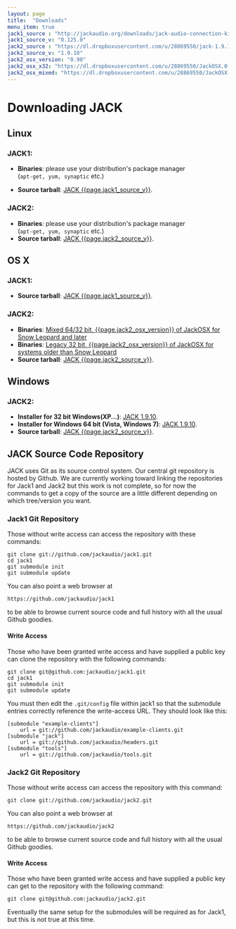 ```yaml
---
layout: page
title:  "Downloads"
menu_item: true
jack1_source : "http://jackaudio.org/downloads/jack-audio-connection-kit-0.125.0.tar.gz"
jack1_source_v: "0.125.0"
jack2_source : "https://dl.dropboxusercontent.com/u/28869550/jack-1.9.10.tar.bz2"
jack2_source_v: "1.9.10"
jack2_osx_version: "0.90"
jack2_osx_x32: "https://dl.dropboxusercontent.com/u/28869550/JackOSX.0.90_32bits.zip"
jack2_osx_mixed: "https://dl.dropboxusercontent.com/u/28869550/JackOSX.0.90.zip"
---
```

# Downloading JACK

## Linux

### JACK1:

  * **Binaries**: please use your distribution's package manager  
   (`apt-get, yum, synaptic` etc.)

  * **Source tarball**: [JACK {{page.jack1_source_v}}]({{page.jack1_source}}). 

### JACK2:

  * **Binaries**: please use your distribution's package manager  
  (`apt-get, yum, synaptic` etc.) 
  * **Source tarball**: [JACK {{page.jack2_source_v}}]({{page.jack2_source}}). 

## OS X

### JACK1:

  * **Source tarball**: [JACK {{page.jack1_source_v}}]({{page.jack1_source}}). 

### JACK2:

  * **Binaries**: [Mixed 64/32 bit, {{page.jack2_osx_version}}
  of JackOSX for Snow Leopard and later]({{page.jack2_osx_mixed}})
  * **Binaries**: [Legacy 32 bit, {{page.jack2_osx_version}}
  of JackOSX for systems older than Snow Leopard]({{page.jack2_osx_x32}})
  * **Source tarball**: [JACK {{page.jack2_source_v}}]({{page.jack2_source}}). 

## Windows

### JACK2:

  * **Installer for 32 bit Windows(XP...)**: 
  [JACK 1.9.10](https://dl.dropboxusercontent.com/u/28869550/Jack_v1.9.10_32_setup.exe). 
  * **Installer for Windows 64 bit (Vista, Windows 7)**: 
  [JACK 1.9.10](https://dl.dropboxusercontent.com/u/28869550/Jack_v1.9.10_64_setup.exe). 
  * **Source tarball**: [JACK {{page.jack2_source_v}}]({{page.jack2_source}}). 

## JACK Source Code Repository

JACK uses Git as its source control system. Our central git repository is
hosted by Github. We are currently working toward linking the repositories for
Jack1 and Jack2 but this work is not complete, so for now the commands to get
a copy of the source are a little different depending on which tree/version
you want.

### Jack1 Git Repository

Those without write access can access the repository with these commands:

    
    git clone git://github.com/jackaudio/jack1.git
    cd jack1
    git submodule init
    git submodule update
    

You can also point a web browser at

    
    https://github.com/jackaudio/jack1
    

to be able to browse current source code and full history with all the usual
Github goodies.

#### Write Access

Those who have been granted write access and have supplied a public key can
clone the repository with the following commands:

    
    git clone git@github.com:jackaudio/jack1.git
    cd jack1
    git submodule init
    git submodule update
    

You must then edit the `.git/config` file within jack1 so that the submodule
entries correctly reference the write-access URL. They should look like this:

    
    [submodule "example-clients"]
    	url = git://github.com/jackaudio/example-clients.git
    [submodule "jack"]
    	url = git://github.com/jackaudio/headers.git
    [submodule "tools"]
    	url = git://github.com/jackaudio/tools.git
    

### Jack2 Git Repository

Those without write access can access the repository with this command:

    
    git clone git://github.com/jackaudio/jack2.git
    

You can also point a web browser at

    
    https://github.com/jackaudio/jack2
    

to be able to browse current source code and full history with all the usual
Github goodies.

#### Write Access

Those who have been granted write access and have supplied a public key can
get to the repository with the following command:

    
    git clone git@github.com:jackaudio/jack2.git
    

Eventually the same setup for the submodules will be required as for Jack1,
but this is not true at this time.
